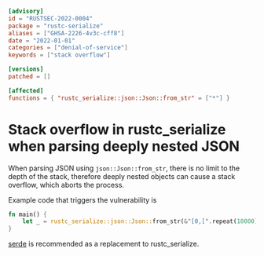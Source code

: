 ```toml
[advisory]
id = "RUSTSEC-2022-0004"
package = "rustc-serialize"
aliases = ["GHSA-2226-4v3c-cff8"]
date = "2022-01-01"
categories = ["denial-of-service"]
keywords = ["stack overflow"]

[versions]
patched = []

[affected]
functions = { "rustc_serialize::json::Json::from_str" = ["*"] }
```

# Stack overflow in rustc_serialize when parsing deeply nested JSON

When parsing JSON using `json::Json::from_str`, there is no limit to the depth of the stack, therefore deeply nested objects can cause a stack overflow, which aborts the process.

Example code that triggers the vulnerability is

```rust
fn main() {
    let _ = rustc_serialize::json::Json::from_str(&"[0,[".repeat(10000));
}
```

[serde](https://crates.io/crates/serde) is recommended as a replacement to rustc_serialize.
